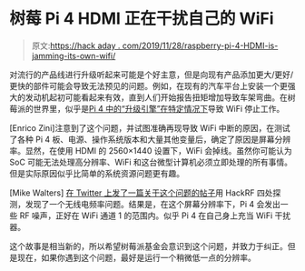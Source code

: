 # 树莓 Pi 4 HDMI 正在干扰自己的 WiFi

> 原文:[https://hack aday . com/2019/11/28/raspberry-pi-4-HDMI-is-jamming-its-own-wifi/](https://hackaday.com/2019/11/28/raspberry-pi-4-hdmi-is-jamming-its-own-wifi/)

对流行的产品线进行升级听起来可能是个好主意，但是向现有产品添加更大/更好/更快的部件可能会导致无法预见的问题。例如，在现有的汽车平台上安装一个更强大的发动机起初可能看起来有效，直到人们开始报告扭矩增加导致车架弯曲。在树莓派的世界里，似乎是[Pi 4 中的“升级引擎”在特定情况下](https://www.enricozini.org/blog/2019/himblick/raspberry-pi-4-loses-wifi-at-2560x1440-screen-resolution/)导致 WiFi 停止工作。

[Enrico Zini]注意到了这个问题，并试图准确再现导致 WiFi 中断的原因，在测试了各种 Pi 4 板、电源、操作系统版本和大量其他变量后，确定了原因是屏幕分辨率。显然，在使用 HDMI 的 2560×1440 设置下，WiFi 会掉线。虽然你可能认为 SoC 可能无法处理高分辨率、WiFi 和这台微型计算机必须立即处理的所有事情。但是实际原因似乎比简单的系统资源问题更有趣。

[Mike Walters] [在 Twitter 上发了一篇关于这个问题的帖子](https://twitter.com/assortedhackery/status/1200056633898029061?s=19)用 HackRF 四处探测，发现了一个无线电频率问题。结果是，在这个屏幕分辨率下，Pi 4 会发出一些 RF 噪声，正好在 WiFi 通道 1 的范围内。似乎 Pi 4 在自己身上充当 WiFi 干扰器。

这个故事是相当新的，所以希望树莓派基金会意识到这个问题，并致力于纠正。但是现在，如果你遇到这个问题，最好是运行一个稍微低一点的分辨率。